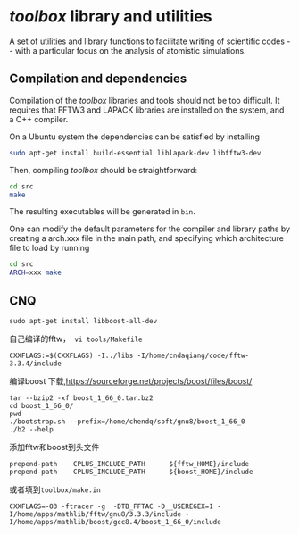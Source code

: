 *toolbox* library and utilities
===============================

A set of utilities and library functions to facilitate writing of 
scientific codes -- with a particular focus on the analysis of 
atomistic simulations.

Compilation and dependencies
----------------------------

Compilation of the *toolbox* libraries and tools should not be too
difficult. It requires that FFTW3 and LAPACK libraries are installed
on the system, and a C++ compiler. 

On a Ubuntu system the dependencies can be satisfied by installing

```bash
sudo apt-get install build-essential liblapack-dev libfftw3-dev
```
Then, compiling *toolbox* should be straightforward:

```bash
cd src
make
```

The resulting executables will be generated in `bin`.

One can modify the default parameters for the compiler and library 
paths by creating a arch.xxx file in the main path, and specifying
which architecture file to load by running

```bash
cd src
ARCH=xxx make
```


## CNQ
```
sudo apt-get install libboost-all-dev
```
自己编译的fftw，` vi tools/Makefile`
```
CXXFLAGS:=$(CXXFLAGS) -I../libs -I/home/cndaqiang/code/fftw-3.3.4/include
```
编译boost
下载,https://sourceforge.net/projects/boost/files/boost/
```
tar --bzip2 -xf boost_1_66_0.tar.bz2
cd boost_1_66_0/
pwd
./bootstrap.sh --prefix=/home/chendq/soft/gnu8/boost_1_66_0
./b2 --help
```

添加fftw和boost到头文件
```
prepend-path    CPLUS_INCLUDE_PATH      ${fftw_HOME}/include
prepend-path    CPLUS_INCLUDE_PATH      ${boost_HOME}/include
```
或者填到`toolbox/make.in`
```
CXXFLAGS=-O3 -ftracer -g  -DTB_FFTAC -D__USEREGEX=1 -I/home/apps/mathlib/fftw/gnu8/3.3.3/include -I/home/apps/mathlib/boost/gcc8.4/boost_1_66_0/include
```

